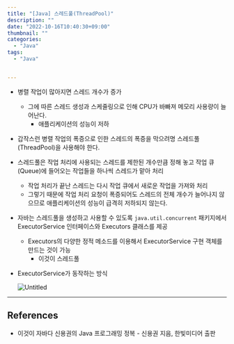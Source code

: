 ```yaml
---
title: "[Java] 스레드풀(ThreadPool)"
description: ""
date: "2022-10-16T10:40:30+09:00"
thumbnail: ""
categories:
  - "Java"
tags:
  - "Java"


---
```

<!--more-->

- 병렬 작업이 많아지면 스레드 개수가 증가
    - 그에 따른 스레드 생성과 스케줄링으로 인해 CPU가 바빠져 메모리 사용량이 늘어난다.
        - 애플리케이션의 성능이 저하
- 갑작스런 병렬 작업의 폭증으로 인한 스레드의 폭증을 막으려명 스레드풀(ThreadPool)을 사용해야 한다.
- 스레드풀은 작업 처리에 사용되는 스레드를 제한된 개수만큼 정해 놓고 작업 큐(Queue)에 들어오는 작업들을 하나씩 스레드가 맡아 처리
    - 작업 처리가 끝난 스레드는 다시 작업 큐에서 새로운 작업을 가져와 처리
    - 그렇기 때문에 작업 처리 요청이 폭증되어도 스레드의 전체 개수가 늘어나지 않으므로 애플리케이션의 성능이 급격히 저하되지 않는다.
- 자바는 스레드풀을 생성하고 사용할 수 있도록 `java.util.concurrent` 패키지에서 ExecutorService 인터페이스와 Executors 클래스를 제공
    - Executors의 다양한 정적 메소드를 이용해서 ExecutorService 구현 객체를 만드는 것이 가능
        - 이것이 스레드풀
- ExecutorService가 동작하는 방식
    
    ![Untitled](/images/lang_java/multi_thread/스레드풀/Untitled.png)
    

---

## References

- 이것이 자바다 신용권의 Java 프로그래밍 정복 - 신용권 지음, 한빛미디어 출판
